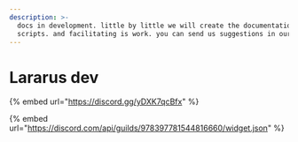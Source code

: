 ```yaml
---
description: >-
  docs in development. little by little we will create the documentation for our
  scripts. and facilitating is work. you can send us suggestions in our dicord.
---
```


# Lararus dev

{% embed url="https://discord.gg/yDXK7qcBfx" %}

{% embed url="https://discord.com/api/guilds/978397781544816660/widget.json" %}
